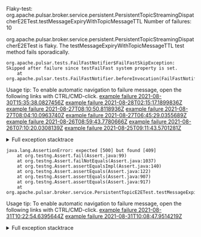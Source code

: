         
Flaky-test: org.apache.pulsar.broker.service.persistent.PersistentTopicStreamingDispatcherE2ETest.testMessageExpiryWithTopicMessageTTL
Number of failures: 10

org.apache.pulsar.broker.service.persistent.PersistentTopicStreamingDispatcherE2ETest is flaky. The testMessageExpiryWithTopicMessageTTL test method fails sporadically.

```
org.apache.pulsar.tests.FailFastNotifier$FailFastSkipException: Skipped after failure since testFailFast system property is set.
	at org.apache.pulsar.tests.FailFastNotifier.beforeInvocation(FailFastNotifier.java:88)

```

Usage tip: To enable automatic navigation to failure message, open the following links with CTRL/CMD-click.
[example failure 2021-08-30T15:35:38.0827456Z](https://github.com/apache/pulsar/runs/3463119398?check_suite_focus=true#step:9:2739)
[example failure 2021-08-28T02:15:17.1899836Z](https://github.com/apache/pulsar/runs/3448473880?check_suite_focus=true#step:9:1736)
[example failure 2021-08-27T08:10:50.8118936Z](https://github.com/apache/pulsar/runs/3440980370?check_suite_focus=true#step:9:1807)
[example failure 2021-08-27T08:04:10.0963740Z](https://github.com/apache/pulsar/runs/3440855241?check_suite_focus=true#step:9:1732)
[example failure 2021-08-27T06:45:29.0355689Z](https://github.com/apache/pulsar/runs/3440411158?check_suite_focus=true#step:9:1733)
[example failure 2021-08-26T08:59:43.7780666Z](https://github.com/apache/pulsar/runs/3430539961?check_suite_focus=true#step:9:2442)
[example failure 2021-08-26T07:10:20.0308139Z](https://github.com/apache/pulsar/runs/3429892136?check_suite_focus=true#step:9:1794)
[example failure 2021-08-25T09:11:43.5701281Z](https://github.com/apache/pulsar/runs/3420085427?check_suite_focus=true#step:10:1730)


<details>
<summary>Full exception stacktrace</summary>
<code><pre>
org.apache.pulsar.tests.FailFastNotifier$FailFastSkipException: Skipped after failure since testFailFast system property is set.
	at org.apache.pulsar.tests.FailFastNotifier.beforeInvocation(FailFastNotifier.java:88)

</pre></code>
</details>

```
java.lang.AssertionError: expected [500] but found [409]
	at org.testng.Assert.fail(Assert.java:99)
	at org.testng.Assert.failNotEquals(Assert.java:1037)
	at org.testng.Assert.assertEqualsImpl(Assert.java:140)
	at org.testng.Assert.assertEquals(Assert.java:122)
	at org.testng.Assert.assertEquals(Assert.java:907)
	at org.testng.Assert.assertEquals(Assert.java:917)
	at org.apache.pulsar.broker.service.PersistentTopicE2ETest.testMessageExpiryWithTopicMessageTTL(PersistentTopicE2ETest.java:1008)
```

Usage tip: To enable automatic navigation to failure message, open the following links with CTRL/CMD-click.
[example failure 2021-08-31T10:22:54.6395644Z](https://github.com/apache/pulsar/runs/3471501132?check_suite_focus=true#step:10:1999)
[example failure 2021-08-31T10:08:47.9514219Z](https://github.com/apache/pulsar/runs/3471501132?check_suite_focus=true#step:10:1239)


<details>
<summary>Full exception stacktrace</summary>
<code><pre>
java.lang.AssertionError: expected [500] but found [409]
	at org.testng.Assert.fail(Assert.java:99)
	at org.testng.Assert.failNotEquals(Assert.java:1037)
	at org.testng.Assert.assertEqualsImpl(Assert.java:140)
	at org.testng.Assert.assertEquals(Assert.java:122)
	at org.testng.Assert.assertEquals(Assert.java:907)
	at org.testng.Assert.assertEquals(Assert.java:917)
	at org.apache.pulsar.broker.service.PersistentTopicE2ETest.testMessageExpiryWithTopicMessageTTL(PersistentTopicE2ETest.java:1008)
	at java.base/jdk.internal.reflect.NativeMethodAccessorImpl.invoke0(Native Method)
	at java.base/jdk.internal.reflect.NativeMethodAccessorImpl.invoke(NativeMethodAccessorImpl.java:62)
	at java.base/jdk.internal.reflect.DelegatingMethodAccessorImpl.invoke(DelegatingMethodAccessorImpl.java:43)
	at java.base/java.lang.reflect.Method.invoke(Method.java:566)
	at org.testng.internal.MethodInvocationHelper.invokeMethod(MethodInvocationHelper.java:132)
	at org.testng.internal.InvokeMethodRunnable.runOne(InvokeMethodRunnable.java:45)
	at org.testng.internal.InvokeMethodRunnable.call(InvokeMethodRunnable.java:73)
	at org.testng.internal.InvokeMethodRunnable.call(InvokeMethodRunnable.java:11)
	at java.base/java.util.concurrent.FutureTask.run(FutureTask.java:264)
	at java.base/java.util.concurrent.ThreadPoolExecutor.runWorker(ThreadPoolExecutor.java:1128)
	at java.base/java.util.concurrent.ThreadPoolExecutor$Worker.run(ThreadPoolExecutor.java:628)
	at java.base/java.lang.Thread.run(Thread.java:829)

</pre></code>
</details>

